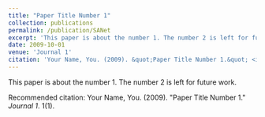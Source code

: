```yaml
---
title: "Paper Title Number 1"
collection: publications
permalink: /publication/SANet
excerpt: 'This paper is about the number 1. The number 2 is left for future work.'
date: 2009-10-01
venue: 'Journal 1'
citation: 'Your Name, You. (2009). &quot;Paper Title Number 1.&quot; <i>Journal 1</i>. 1(1).'
---
```

This paper is about the number 1. The number 2 is left for future work.



Recommended citation: Your Name, You. (2009). "Paper Title Number 1." <i>Journal 1</i>. 1(1).